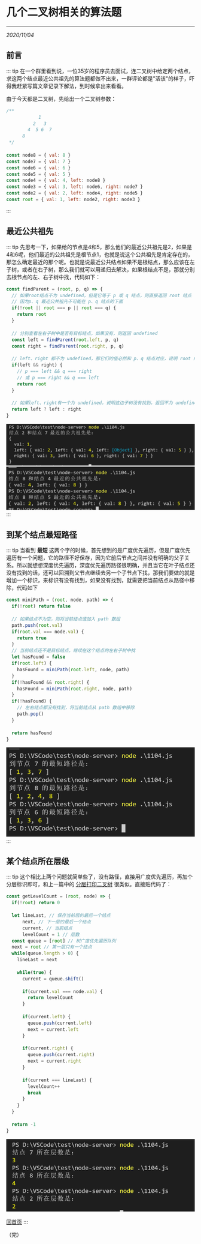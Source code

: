 # 几个二叉树相关的算法题
---
*2020/11/04*

## 前言

::: tip
  在一个群里看到说，一位35岁的程序员去面试，连二叉树中给定两个结点，求这两个结点最近公共祖先的算法题都做不出来，一群评论都是"活该"的样子，吓得我赶紧写篇文章记录下解法，到时候拿出来看看。

  由于今天都是二叉树，先给出一个二叉树参数：

``` js
/**
            1
          2   3
        4  5 6  7
      8
 */

const node8 = { val: 8 }
const node7 = { val: 7 }
const node6 = { val: 6 }
const node5 = { val: 5 }
const node4 = { val: 4, left: node8 }
const node3 = { val: 3, left: node6, right: node7 }
const node2 = { val: 2, left: node4, right: node5 }
const root = { val: 1, left: node2, right: node3 }
```
:::

## 最近公共祖先

::: tip
  先思考一下，如果给的节点是4和5，那么他们的最近公共祖先是2，如果是4和6呢，他们最近的公共祖先是根节点1，也就是说这个公共祖先是肯定存在的，那怎么确定最近的那个呢。也就是说最近公共结点如果不是根结点，那么应该在左子树，或者在右子树，那么我们就可以用递归去解决，如果根结点不是，那就分别去根节点的左、右子树中找，代码如下：

``` js
const findParent = (root, p, q) => {
  // 如果root结点不为 undefined，但是它等于 p 或 q 结点，则直接返回 root 结点
  // 因为p、q 最近公共祖先不可能在 p、q 结点的下面
  if(!root || root === p || root === q) {
    return root
  }

  // 分别查看左右子树中是否有目标结点，如果没有，则返回 undefined
  const left = findParent(root.left, p, q)
  const right = findParent(root.right, p, q)

  // left、right 都不为 undefined，那它们的值必然和 p、q 结点对应，说明 root 结点就是我们需要找的结点
  if(left && right) {
    // p === left && q === right
    // 或 p === right && q === left
    return root
  } 

  // 如果left、right有一个为 undefined，说明这边子树没有找到，返回不为 undefined 的那个结点
  return left ? left : right
}
```

  ![1104-1](./assets/1104-1.jpg)
  ![1104-2](./assets/1104-2.jpg)
:::

## 到某个结点最短路径

::: tip
  当看到 **最短** 这两个字的时候，首先想到的是广度优先遍历，但是广度优先遍历有一个问题，它的路径不好保存，因为它前后节点之间并没有明确的父子关系。所以就想想深度优先遍历，深度优先遍历路径很明确，并且当它在叶子结点还没有找到的话，还可以回溯到父节点继续去另一个子节点下找，那我们要做的就是增加一个标识，来标识有没有找到，如果没有找到，就需要把当前结点从路径中移除，代码如下

``` js
const miniPath = (root, node, path) => {
  if(!root) return false

  // 如果结点不为空，则将当前结点值加入 path 数组
  path.push(root.val)
  if(root.val === node.val) {
    return true
  }
  // 当前结点还不是目标结点，继续在这个结点的左右子树中找
  let hasFound = false
  if(root.left) {
    hasFound = miniPath(root.left, node, path)
  }
  if(!hasFound && root.right) {
    hasFound = miniPath(root.right, node, path)
  }
  if(!hasFound) {
    // 左右结点都没有找到，将当前结点从 path 数组中移除
    path.pop()
  }

  return hasFound
}
```

  ![1104-3](./assets/1104-3.jpg)
:::

## 某个结点所在层级

::: tip
  这个相比上两个问题就简单些了，没有路径，直接用广度优先遍历，再加个分层标识即可，和上一篇中的 [分层打印二叉树](./20201103.html#把二叉树打印成多行) 很类似。直接贴代码了：

``` js
const getLevelCount = (root, node) => {
  if(!root) return 0

  let lineLast, // 保存当前层的最后一个结点
      next, // 下一层的最后一个结点
      current, // 当前结点
      levelCount = 1 // 层数 
  const queue = [root] // 树广度优先遍历队列
  next = root // 第一层只有一个结点
  while(queue.length > 0) {
    lineLast = next

    while(true) {
      current = queue.shift()

      if(current.val === node.val) {
        return levelCount
      }

      if(current.left) {
        queue.push(current.left)
        next = current.left
      }

      if(current.right) {
        queue.push(current.right)
        next = current.right
      }

      if(current === lineLast) {
        levelCount++
        break
      }
    }
  }

  return -1
}
```

  ![1104-4](./assets/1104-4.jpg)

  [回首页](/algorithm)
:::

（完）
